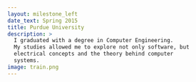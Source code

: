 ```yaml
---
layout: milestone_left
date_text: Spring 2015
title: Purdue University
description: >
  I graduated with a degree in Computer Engineering.
  My studies allowed me to explore not only software, but
  electrical concepts and the theory behind computer
  systems.
image: train.png
---
```

